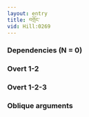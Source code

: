 ```yaml
---
layout: entry
title: བགྲོང་
vid: Hill:0269
---
```

### Dependencies (N = 0)


### Overt 1-2


### Overt 1-2-3


### Oblique arguments
